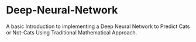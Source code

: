 # Deep-Neural-Network
A basic Introduction to implementing a Deep Neural Network to Predict Cats or Not-Cats Using Traditional Mathematical Approach.
